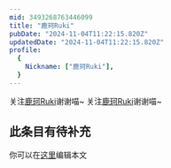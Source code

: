 ```yaml
---
mid: 3493268763446099
title: "鹿珂Ruki"
pubDate: "2024-11-04T11:22:15.820Z"
updatedDate: "2024-11-04T11:22:15.820Z"
profile:
  {
    Nickname: ["鹿珂Ruki"],
  }
---
```


关注[鹿珂Ruki](https://space.bilibili.com/3493268763446099)谢谢喵~ 关注[鹿珂Ruki](https://space.bilibili.com/3493268763446099)谢谢喵~

## 此条目有待补充
你可以在[这里](https://github.com/Yuhanawa/VTuber.ICU/edit/master/src/content/v/鹿珂Ruki/index.md)编辑本文
